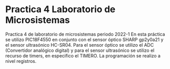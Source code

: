 # Practica 4 Laboratorio de Microsistemas
Practica 4 de laboratorio de microsistemas periodo 2022-1 En esta práctica se utilizo PIC18F4550 en conjunto con el sensor óptico SHARP gp2y0a21 y el sensor ultrasónico HC-SR04.
Para el sensor óptico se utilizo el ADC (Convertidor analógico digital) y para el sensor ultrasónico se utilizo el recurso de timers, en especifico el TIMERO. La programación se realizo a nivel registros.
